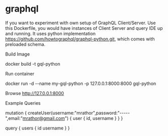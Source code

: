 # graphql
If you want to experiment with own setup of GraphQL Client/Server. Use this Dockerfile, you would have instances of Client Server and query IDE up and running. It uses python implementation https://github.com/howtographql/graphql-python.git, which comes with preloaded schema.

Build Image 

docker build -t gql-python 

Run container

docker run -d --name my-gql-python -p 127.0.0.1:8000:8000 gql-python

Browse http://127.0.0.1:8000

Example Queries
 
mutation {
  createUser(username:"mrathor",password:"-----",email:"mrathor@gmail.com") {
  user {
    id,
    username
  }
 }
}
 
query {
  users {
    id
    username
  }
}

